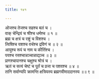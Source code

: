 ```yaml
---
title: १४१

---
```

ओजश्च तेजश्च सहश्च बलं च ।  
वाक् चेन्द्रियं च श्रीश्च धर्मश्च ॥ १ ॥  
ब्रह्म च क्षत्रं च राष्ट्रं च विशश्च ।  
त्विषिश्च यशश्च वर्चश्च द्रविणं च ॥ २ ॥  
आयुश्च रूपं च नाम च कीर्त्तिश्च ।  
पयश्च रसश्चान्नञ्चान्नाद्यञ्च ॥ ३ ॥  
प्राणश्चापानश्च चक्षुश्च श्रोत्रं च ।  
ऋतं च सत्यं चेष्टं च पूर्तं च प्रजा च पशवश्च ॥ ४ ॥  
तानि सर्वाण्यपि क्रामन्ति क्षत्रियस्य ब्रह्मगवीमाददानस्य ॥॥ ९ ॥  
